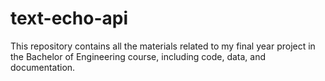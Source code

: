 # text-echo-api
This repository contains all the materials related to my final year project in the Bachelor of Engineering course, including code, data, and documentation.
